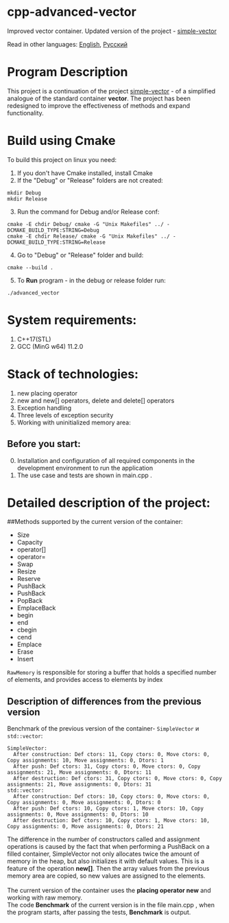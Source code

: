 # cpp-advanced-vector
Improved vector container.
Updated version of the project - [simple-vector](https://github.com/ZakharovYuriy/cpp-simple-vector)

Read in other languages: [English](README.md), [Русский](README.RUS.md)<br>

# Program Description
This project is a continuation of the project [simple-vector](https://github.com/ZakharovYuriy/cpp-simple-vector) - of a simplified analogue of the standard container **vector**. The project has been redesigned to improve the effectiveness of methods and expand functionality.

# Build using Cmake
To build this project on linux you need:<br>
1) If you don't have Cmake installed, install Cmake<br>
2) If the "Debug" or "Release" folders are not created:<br>

```
mkdir Debug
mkdir Release
```
3) Run the command for Debug and/or Release conf:<br>

```
cmake -E chdir Debug/ cmake -G "Unix Makefiles" ../ -DCMAKE_BUILD_TYPE:STRING=Debug
cmake -E chdir Release/ cmake -G "Unix Makefiles" ../ -DCMAKE_BUILD_TYPE:STRING=Release 
```
4) Go to "Debug" or "Release" folder and build:<br>

```
cmake --build .
```

5) To **Run** program - in the debug or release folder run:<br>

```
./advanced_vector
```
# System requirements:
  1. C++17(STL)
  2. GCC (MinG w64) 11.2.0  

# Stack of technologies:
 1. new placing operator<br>
 2. new and new[] operators, delete and delete[] operators<br>
 3. Exception handling<br>
 4. Three levels of exception security<br>
 5. Working with uninitialized memory area: <memory>

## Before you start:
0. Installation and configuration of all required components in the development environment to run the application<br>
1. The use case and tests are shown in main.cpp .<br>

# Detailed description of the project:
##Methods supported by the current version of the container:
 - Size
 - Capacity
 - operator[]
 - operator=
 - Swap
 - Resize
 - Reserve
 - PushBack
 - PushBack
 - PopBack
 - EmplaceBack
 - begin
 - end
 - cbegin
 - cend
 - Emplace
 - Erase
 - Insert

`RawMemory` is responsible for storing a buffer that holds a specified number of elements, and provides access to elements by index<br>

## Description of differences from the previous version
Benchmark of the previous version of the container- `SimpleVector` и `std::vector`:

```
SimpleVector:
  After construction: Def ctors: 11, Copy ctors: 0, Move ctors: 0, Copy assignments: 10, Move assignments: 0, Dtors: 1
  After push: Def ctors: 31, Copy ctors: 0, Move ctors: 0, Copy assignments: 21, Move assignments: 0, Dtors: 11
  After destruction: Def ctors: 31, Copy ctors: 0, Move ctors: 0, Copy assignments: 21, Move assignments: 0, Dtors: 31
std::vector:
  After construction: Def ctors: 10, Copy ctors: 0, Move ctors: 0, Copy assignments: 0, Move assignments: 0, Dtors: 0
  After push: Def ctors: 10, Copy ctors: 1, Move ctors: 10, Copy assignments: 0, Move assignments: 0, Dtors: 10
  After destruction: Def ctors: 10, Copy ctors: 1, Move ctors: 10, Copy assignments: 0, Move assignments: 0, Dtors: 21
```

The difference in the number of constructors called and assignment operations is caused by the fact that when performing a PushBack on a filled container, SimpleVector not only allocates twice the amount of memory in the heap, but also initializes it with default values. This is a feature of the operation **new[]**. Then the array values from the previous memory area are copied, so new values are assigned to the elements.<br>
<br>
The current version of the container uses the **placing operator new** and working with raw memory.<br>
The code **Benchmark** of the current version is in the file main.cpp , when the program starts, after passing the tests, **Benchmark** is output.<br>
